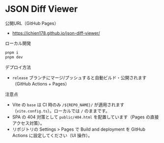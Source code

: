 # JSON Diff Viewer

公開URL（GitHub Pages）

- https://ichien178.github.io/json-diff-viewer/

ローカル開発

```bash
pnpm i
pnpm dev
```

デプロイ方法

- `release` ブランチにマージ/プッシュすると自動ビルド・公開されます（GitHub Actions + Pages）

注意点

- Vite の `base` は CI 時のみ `/${REPO_NAME}/` が適用されます（`vite.config.ts`）。ローカルでは `/` のままです。
- SPA の 404 対策として `public/404.html` を配置しています（Pages の直接アクセス対策）。
- リポジトリの Settings > Pages で Build and deployment を GitHub Actions に設定してください（UI 操作）。

